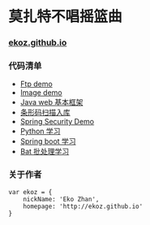 # 莫扎特不唱摇篮曲

### [ekoz.github.io](https://ekoz.github.io)

### 代码清单
* [Ftp demo](https://github.com/ekoz/ftp-demo)
* [Image demo](https://github.com/ekoz/image-demo)
* [Java web 基本框架](https://github.com/ekoz/bigmom)
* [条形码扫描入库](https://github.com/ekoz/codescan)
* [Spring Security Demo](https://github.com/ekoz/SpringSecurityDemo)
* [Python 学习](https://github.com/ekoz/python-study)
* [Spring boot 学习](https://github.com/ekoz/spring-boot-hello)
* [Bat 批处理学习](https://github.com/ekoz/wsxdream)

### 关于作者
	var ekoz = {
		nickName: 'Eko Zhan',
		homepage: 'http://ekoz.github.io'
	}
